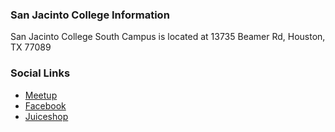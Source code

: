 ### San Jacinto College Information

San Jacinto College South Campus is located at 13735 Beamer Rd, Houston, TX 77089
### Social Links

* [Meetup](https://www.meetup.com/OWASP-San-Jacinto-College-Student-Chapter/)
* [Facebook](https://www.facebook.com/OWASPSanJac/)
* [Juiceshop](https://sanjacnew.herokuapp.com/#/)
